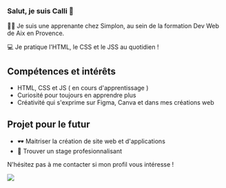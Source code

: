 ### Salut, je suis Calli 👋​

​👩‍💻​ Je suis une apprenante chez Simplon, au sein de la formation Dev Web de Aix en Provence.
 
​💻​ Je pratique l'HTML, le CSS et le JSS au quotidien ​!


## Compétences et intérêts 

- HTML, CSS et JS ( en cours d'apprentissage )
- Curiosité pour toujours en apprendre plus
- Créativité qui s'exprime sur Figma, Canva et dans mes créations web

## Projet pour le futur

- ​🕶️​ Maitriser la création de site web et d'applications
- ​💼​ Trouver un stage profesionnalisant

N'hésitez pas à me contacter si mon profil vous intéresse !

![](https://media.giphy.com/media/yYSSBtDgbbRzq/giphy.gif)


